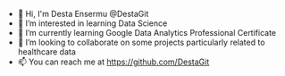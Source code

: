 - 👋 Hi, I'm Desta Ensermu @DestaGit
- 👀 I’m interested in learning Data Science
- 🌱 I’m currently learning Google Data Analytics Professional Certificate
- 💞️ I’m looking to collaborate on some projects particularly related to healthcare data
- 📫 You can reach me at https://github.com/DestaGit 

<!---
DestaGit/DestaGit is a ✨ special ✨ repository because its `README.md` (this file) appears on your GitHub profile.
You can click the Preview link to take a look at your changes.
--->

